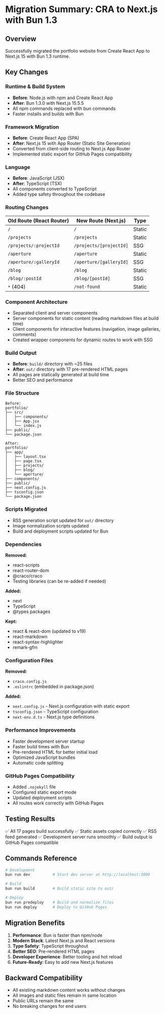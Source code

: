 # Migration Summary: CRA to Next.js with Bun 1.3

## Overview
Successfully migrated the portfolio website from Create React App to Next.js 15 with Bun 1.3 runtime.

## Key Changes

### Runtime & Build System
- **Before**: Node.js with npm and Create React App
- **After**: Bun 1.3.0 with Next.js 15.5.5
- All npm commands replaced with bun commands
- Faster installs and builds with Bun

### Framework Migration
- **Before**: Create React App (SPA)
- **After**: Next.js 15 with App Router (Static Site Generation)
- Converted from client-side routing to Next.js App Router
- Implemented static export for GitHub Pages compatibility

### Language
- **Before**: JavaScript (JSX)
- **After**: TypeScript (TSX)
- All components converted to TypeScript
- Added type safety throughout the codebase

### Routing Changes
| Old Route (React Router) | New Route (Next.js) | Type |
|-------------------------|---------------------|------|
| `/` | `/` | Static |
| `/projects` | `/projects` | Static |
| `/projects/:projectId` | `/projects/[projectId]` | SSG |
| `/aperture` | `/aperture` | Static |
| `/aperture/:galleryId` | `/aperture/[galleryId]` | SSG |
| `/blog` | `/blog` | Static |
| `/blog/:postId` | `/blog/[postId]` | SSG |
| `*` (404) | `/not-found` | Static |

### Component Architecture
- Separated client and server components
- Server components for static content (reading markdown files at build time)
- Client components for interactive features (navigation, image galleries, comments)
- Created wrapper components for dynamic routes to work with SSG

### Build Output
- **Before**: `build/` directory with ~25 files
- **After**: `out/` directory with 17 pre-rendered HTML pages
- All pages are statically generated at build time
- Better SEO and performance

### File Structure
```
Before:
portfolio/
├── src/
│   ├── components/
│   ├── App.jsx
│   └── index.js
├── public/
└── package.json

After:
portfolio/
├── app/
│   ├── layout.tsx
│   ├── page.tsx
│   ├── projects/
│   ├── blog/
│   └── aperture/
├── components/
├── public/
├── next.config.js
├── tsconfig.json
└── package.json
```

### Scripts Migrated
- RSS generation script updated for `out/` directory
- Image normalization scripts updated
- Build and deployment scripts updated for Bun

### Dependencies
**Removed:**
- react-scripts
- react-router-dom
- @craco/craco
- Testing libraries (can be re-added if needed)

**Added:**
- next
- TypeScript
- @types packages

**Kept:**
- react & react-dom (updated to v19)
- react-markdown
- react-syntax-highlighter
- remark-gfm

### Configuration Files
**Removed:**
- `craco.config.js`
- `.eslintrc` (embedded in package.json)

**Added:**
- `next.config.js` - Next.js configuration with static export
- `tsconfig.json` - TypeScript configuration
- `next-env.d.ts` - Next.js type definitions

### Performance Improvements
- Faster development server startup
- Faster build times with Bun
- Pre-rendered HTML for better initial load
- Optimized JavaScript bundles
- Automatic code splitting

### GitHub Pages Compatibility
- Added `.nojekyll` file
- Configured static export mode
- Updated deployment scripts
- All routes work correctly with GitHub Pages

## Testing Results
✅ All 17 pages build successfully
✅ Static assets copied correctly
✅ RSS feed generated
✅ Development server runs smoothly
✅ Build output is GitHub Pages compatible

## Commands Reference
```bash
# Development
bun run dev          # Start dev server at http://localhost:3000

# Build
bun run build        # Build static site to out/

# Deploy
bun run predeploy    # Build and normalize files
bun run deploy       # Deploy to GitHub Pages
```

## Migration Benefits
1. **Performance**: Bun is faster than npm/node
2. **Modern Stack**: Latest Next.js and React versions
3. **Type Safety**: TypeScript throughout
4. **Better SEO**: Pre-rendered HTML pages
5. **Developer Experience**: Better tooling and hot reload
6. **Future-Ready**: Easy to add new Next.js features

## Backward Compatibility
- All existing markdown content works without changes
- All images and static files remain in same location
- Public URLs remain the same
- No breaking changes for end users
